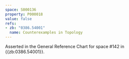 ```yaml
---
space: S000136
property: P000018
value: false
refs:
- zb: "0386.54001"
  name: Counterexamples in Topology
---
```


Asserted in the General Reference Chart for space #142 in
{{zb:0386.54001}}.
